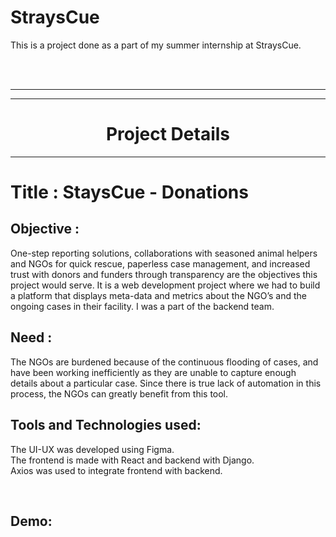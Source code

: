 # StraysCue
This is a project done as a part of my summer internship at StraysCue.

<br/>
<br/>


---
---

<h1 align="center">Project Details</h1>

---



# Title : StaysCue - Donations


## Objective :

One-step reporting solutions, collaborations with seasoned animal 
helpers and NGOs for quick rescue, paperless case management, and 
increased trust with donors and funders through transparency are 
the objectives this project would serve. It is a web development
project where we had to build a platform that displays meta-data
and metrics about the NGO’s and the ongoing cases in their facility.
I was a part of the backend team.
<br/>


## Need :
The NGOs are burdened because of the continuous flooding of cases, and
have been working inefficiently as they are unable to capture enough
details about a particular case. Since there is true lack of automation
in this process, the NGOs can greatly benefit from this tool.
<br/>


## Tools and Technologies used:
The UI-UX was developed using Figma.<br/>
The frontend is made with React and backend with Django. <br/>
Axios was used to integrate frontend with backend. 

<br/>



## Demo:
